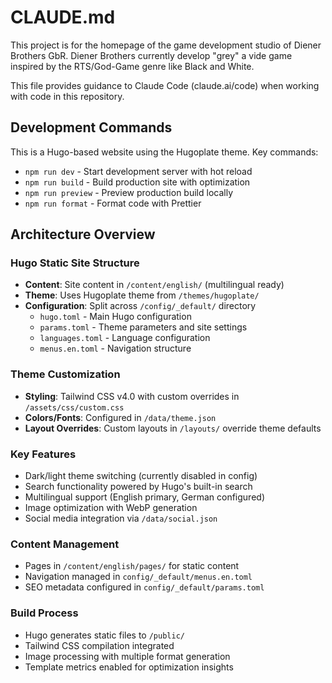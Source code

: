 # CLAUDE.md

This project is for the homepage of the game development studio of Diener Brothers GbR. Diener Brothers currently develop "grey" a vide game inspired by the RTS/God-Game genre like Black and White.

This file provides guidance to Claude Code (claude.ai/code) when working with code in this repository.

## Development Commands

This is a Hugo-based website using the Hugoplate theme. Key commands:

- `npm run dev` - Start development server with hot reload
- `npm run build` - Build production site with optimization
- `npm run preview` - Preview production build locally
- `npm run format` - Format code with Prettier

## Architecture Overview

### Hugo Static Site Structure
- **Content**: Site content in `/content/english/` (multilingual ready)
- **Theme**: Uses Hugoplate theme from `/themes/hugoplate/`
- **Configuration**: Split across `/config/_default/` directory
  - `hugo.toml` - Main Hugo configuration
  - `params.toml` - Theme parameters and site settings
  - `languages.toml` - Language configuration
  - `menus.en.toml` - Navigation structure

### Theme Customization
- **Styling**: Tailwind CSS v4.0 with custom overrides in `/assets/css/custom.css`
- **Colors/Fonts**: Configured in `/data/theme.json`
- **Layout Overrides**: Custom layouts in `/layouts/` override theme defaults

### Key Features
- Dark/light theme switching (currently disabled in config)
- Search functionality powered by Hugo's built-in search
- Multilingual support (English primary, German configured)
- Image optimization with WebP generation
- Social media integration via `/data/social.json`

### Content Management
- Pages in `/content/english/pages/` for static content
- Navigation managed in `config/_default/menus.en.toml`
- SEO metadata configured in `config/_default/params.toml`

### Build Process
- Hugo generates static files to `/public/`
- Tailwind CSS compilation integrated
- Image processing with multiple format generation
- Template metrics enabled for optimization insights